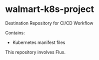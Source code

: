 # walmart-k8s-project

Destination Repository for CI/CD Workflow

Contains:
- Kubernetes manifest files

This repository involves Flux.
